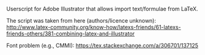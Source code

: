 Userscript for Adobe Illustrator that allows import text/formulae from LaTeX.

The script was taken from here (authors/licence unknown):
http://www.latex-community.org/know-how/latexs-friends/61-latexs-friends-others/381-combining-latex-and-illustrator

Font problem (e.g., CMMI):
https://tex.stackexchange.com/a/306701/137125
